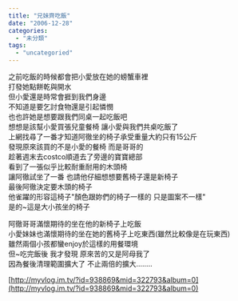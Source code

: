 ```yaml
---
title: "兄妹齊吃飯"
date: "2006-12-28"
categories: 
  - "未分類"
tags: 
  - "uncategoried"
---
```


之前吃飯的時候都會把小愛放在她的螃蟹車裡  
打發她點餅乾與開水  
但小愛還是時常會捱到我們身邊   
不知道是要乞討食物還是引起憐憫  
也也許她是想要跟我們同桌一起吃飯吧  
想想是該幫小愛買張兒童餐椅 讓小愛與我們共桌吃飯了  
上網找尋了一番才知道阿徹坐的椅子承受重量大約只有15公斤  
發現原來該買的不是小愛的餐椅 而是哥哥的  
趁著週末去costco順道去了旁邊的寶寶總部  
看到了一張似乎比較耐重耐用的木頭椅  
讓阿徹試坐了一番 也請他仔細想想要舊椅子還是新椅子  
最後阿徹決定要木頭的椅子  
他雀躍的形容這椅子"顏色跟妳們的椅子一樣的 只是圖案不一樣"  
是的~這是大小孩坐的椅子  
  
阿徹哥哥滿懷期待的坐在他的新椅子上吃飯  
小愛妹妹也滿懷期待的坐在她的舊椅子上吃東西(雖然比較像是在玩東西)  
雖然兩個小孩都蠻enjoy於這樣的用餐環境  
但~吃完飯後 我才發現 原來苦的又是阿母我了  
因為餐後清理範圍擴大了 不止兩倍的擴大........   
  
  
[http://myvlog.im.tv/?id=938869&mid=322793&album=0](http://myvlog.im.tv/?id=938869&mid=322793&album=0)
